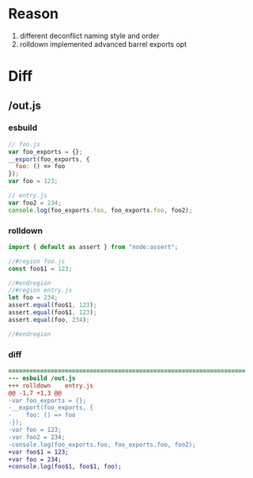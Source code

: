 # Reason
1. different deconflict naming style and order 
2. rolldown implemented advanced barrel exports opt
# Diff
## /out.js
### esbuild
```js
// foo.js
var foo_exports = {};
__export(foo_exports, {
  foo: () => foo
});
var foo = 123;

// entry.js
var foo2 = 234;
console.log(foo_exports.foo, foo_exports.foo, foo2);
```
### rolldown
```js
import { default as assert } from "node:assert";

//#region foo.js
const foo$1 = 123;

//#endregion
//#region entry.js
let foo = 234;
assert.equal(foo$1, 123);
assert.equal(foo$1, 123);
assert.equal(foo, 234);

//#endregion

```
### diff
```diff
===================================================================
--- esbuild	/out.js
+++ rolldown	entry.js
@@ -1,7 +1,3 @@
-var foo_exports = {};
-__export(foo_exports, {
-    foo: () => foo
-});
-var foo = 123;
-var foo2 = 234;
-console.log(foo_exports.foo, foo_exports.foo, foo2);
+var foo$1 = 123;
+var foo = 234;
+console.log(foo$1, foo$1, foo);

```